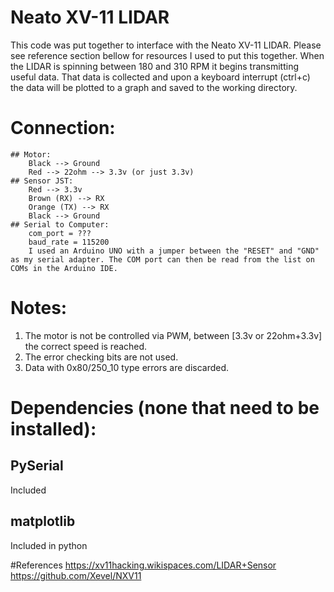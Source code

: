 # Neato XV-11 LIDAR

This code was put together to interface with the Neato XV-11 LIDAR. Please see reference section bellow for resources I used to put this together. When the LIDAR is spinning between 180 and 310 RPM it begins transmitting useful data. That data is collected and upon a keyboard interrupt (ctrl+c) the data will be plotted to a graph and saved to the working directory.

# Connection:
    ## Motor:
        Black --> Ground
        Red --> 22ohm --> 3.3v (or just 3.3v)
    ## Sensor JST:
        Red --> 3.3v
        Brown (RX) --> RX
        Orange (TX) --> RX
        Black --> Ground
    ## Serial to Computer:
        com_port = ???
        baud_rate = 115200
        I used an Arduino UNO with a jumper between the "RESET" and "GND" as my serial adapter. The COM port can then be read from the list on COMs in the Arduino IDE.



# Notes:
1. The motor is not be controlled via PWM, between [3.3v or 22ohm+3.3v] the correct speed is reached.
2. The error checking bits are not used.
3. Data with 0x80/250_10 type errors are discarded.


# Dependencies (none that need to be installed):
## PySerial
Included

## matplotlib
Included in python

#References
<https://xv11hacking.wikispaces.com/LIDAR+Sensor>
<https://github.com/Xevel/NXV11>